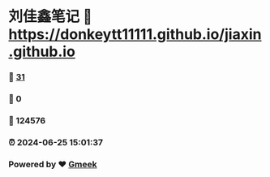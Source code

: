 # 刘佳鑫笔记 :link: https://donkeytt11111.github.io/jiaxin.github.io 
### :page_facing_up: [31](https://donkeytt11111.github.io/jiaxin.github.io/tag.html) 
### :speech_balloon: 0 
### :hibiscus: 124576 
### :alarm_clock: 2024-06-25 15:01:37 
### Powered by :heart: [Gmeek](https://github.com/Meekdai/Gmeek)
